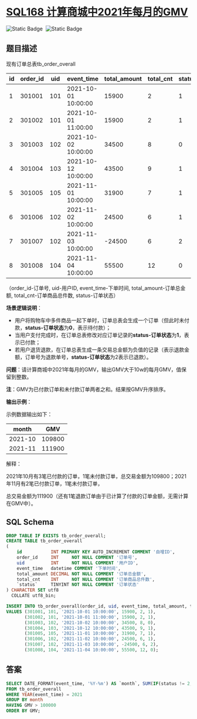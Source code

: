 # [SQL168 计算商城中2021年每月的GMV](https://www.nowcoder.com/practice/5005cbf5308249eda1fbf666311753bf?tpId=268&tqId=2285515&ru=%2Fpractice%2F5005cbf5308249eda1fbf666311753bf&qru=%2Fta%2Fsql-factory-interview%2Fquestion-ranking&sourceUrl=%2Fexam%2Foj)

<div style="display:flex;">
  <img style="margin-right: 8px;" alt="Static Badge" src="https://img.shields.io/badge/%E9%9A%BE%E5%BA%A6-%E7%AE%80%E5%8D%95-%2351b8b8?style=flat">
  <img style="margin-right: 8px;" alt="Static Badge" src="https://img.shields.io/badge/%E6%95%B0%E6%8D%AE%E5%BA%93-%23b1b3b8?style=flat">
</div>


## 题目描述

现有订单总表tb_order_overall

| id   | order_id | uid  | event_time          | total_amount | total_cnt | status |
| ---- | -------- | ---- | ------------------- | ------------ | --------- | ------ |
| 1    | 301001   | 101  | 2021-10-01 10:00:00 | 15900        | 2         | 1      |
| 2    | 301002   | 101  | 2021-10-01 11:00:00 | 15900        | 2         | 1      |
| 3    | 301003   | 102  | 2021-10-02 10:00:00 | 34500        | 8         | 0      |
| 4    | 301004   | 103  | 2021-10-12 10:00:00 | 43500        | 9         | 1      |
| 5    | 301005   | 105  | 2021-11-01 10:00:00 | 31900        | 7         | 1      |
| 6    | 301006   | 102  | 2021-11-02 10:00:00 | 24500        | 6         | 1      |
| 7    | 301007   | 102  | 2021-11-03 10:00:00 | -24500       | 6         | 2      |
| 8    | 301008   | 104  | 2021-11-04 10:00:00 | 55500        | 12        | 0      |

（order_id-订单号, uid-用户ID, event_time-下单时间, total_amount-订单总金额, total_cnt-订单商品总件数, status-订单状态）

**场景逻辑说明**：

- 用户将购物车中多件商品一起下单时，订单总表会生成一个订单（但此时未付款，**status-订单状态**为**0**，表示待付款）；
- 当用户支付完成时，在订单总表修改对应订单记录的**status-订单状态**为**1**，表示已付款；
- 若用户退货退款，在订单总表生成一条交易总金额为负值的记录（表示退款金额，订单号为退款单号，**status-订单状态**为2表示已退款）。

**问题**：请计算商城中2021年每月的GMV，输出GMV大于10w的每月GMV，值保留到整数。

**注**：GMV为已付款订单和未付款订单两者之和。结果按GMV升序排序。

**输出示例**：

示例数据输出如下：

| month   | GMV    |
| ------- | ------ |
| 2021-10 | 109800 |
| 2021-11 | 111900 |

解释：

2021年10月有3笔已付款的订单，1笔未付款订单，总交易金额为109800；2021年11月有2笔已付款订单，1笔未付款订单，

总交易金额为111900（还有1笔退款订单由于已计算了付款的订单金额，无需计算在GMV中）。

## SQL Schema

```sql
DROP TABLE IF EXISTS tb_order_overall;
CREATE TABLE tb_order_overall
(
    id           INT PRIMARY KEY AUTO_INCREMENT COMMENT '自增ID',
    order_id     INT     NOT NULL COMMENT '订单号',
    uid          INT     NOT NULL COMMENT '用户ID',
    event_time   datetime COMMENT '下单时间',
    total_amount DECIMAL NOT NULL COMMENT '订单总金额',
    total_cnt    INT     NOT NULL COMMENT '订单商品总件数',
    `status`     TINYINT NOT NULL COMMENT '订单状态'
) CHARACTER SET utf8
  COLLATE utf8_bin;

INSERT INTO tb_order_overall(order_id, uid, event_time, total_amount, total_cnt, `status`)
VALUES (301001, 101, '2021-10-01 10:00:00', 15900, 2, 1),
       (301002, 101, '2021-10-01 11:00:00', 15900, 2, 1),
       (301003, 102, '2021-10-02 10:00:00', 34500, 8, 0),
       (301004, 103, '2021-10-12 10:00:00', 43500, 9, 1),
       (301005, 105, '2021-11-01 10:00:00', 31900, 7, 1),
       (301006, 102, '2021-11-02 10:00:00', 24500, 6, 1),
       (391007, 102, '2021-11-03 10:00:00', -24500, 6, 2),
       (301008, 104, '2021-11-04 10:00:00', 55500, 12, 0);
```

## 答案

```sql
SELECT DATE_FORMAT(event_time, '%Y-%m') AS `month`, SUM(IF(status != 2, total_amount, 0)) AS `GMV`
FROM tb_order_overall
WHERE YEAR(event_time) = 2021
GROUP BY month
HAVING GMV > 100000
ORDER BY GMV;
```

